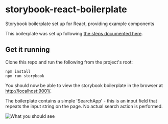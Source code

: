 # storybook-react-boilerplate
Storybook boilerplate set up for React, providing example components

This boilerplate was set up following [the steps documented here](https://storybook.js.org/basics/guide-react/).

## Get it running

Clone this repo and run the following from the project's root:

```
npm install
npm run storybook
```

You should now be able to view the storybook boilerplate in the browser at [http://localhost:9001/](http://localhost:9001/).

The boilerplate contains a simple 'SearchApp' - this is an input field that repeats the input string on the page. No actual search action is performed.

![What you should see](https://i.imgur.com/hpYn2B2.png)
